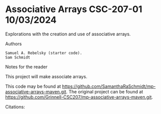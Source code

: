 Associative Arrays
CSC-207-01
10/03/2024
==================

Explorations with the creation and use of associative arrays.

Authors

    Samuel A. Rebelsky (starter code).
    Sam Schmidt

Notes for the reader

This project will make associate arrays.

This code may be found at https://github.com/SamanthaRaSchmidt/mp-associative-arrays-maven.git. The original project can be found at https://github.com/Grinnell-CSC207/mp-associative-arrays-maven.git.

Citations:

